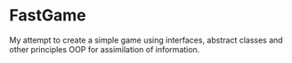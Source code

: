 # FastGame
My attempt to create a simple game using interfaces, abstract classes and other principles OOP for assimilation of information.
